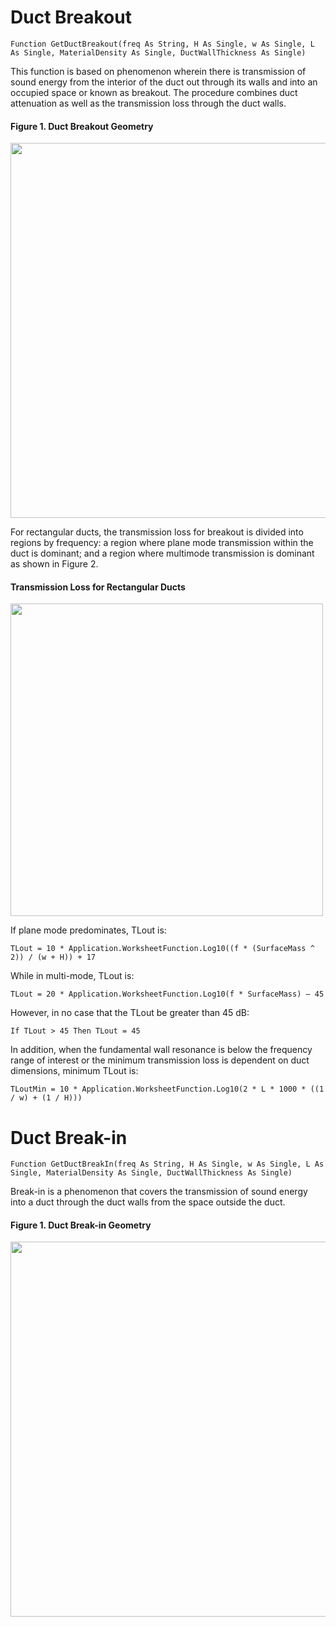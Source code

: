 # Duct Breakout
`Function GetDuctBreakout(freq As String, H As Single, w As Single, L As Single, MaterialDensity As Single, DuctWallThickness As Single)`

This function is based on phenomenon wherein there is transmission of sound energy from the interior of the duct out through its walls and
into an occupied space or known as breakout. The procedure combines duct attenuation as well as the transmission loss through the duct
walls.

#### Figure 1. Duct Breakout Geometry

<img src="https://github.com/ianmichaelvillanueva/WikiHelp/blob/master/Breakout%20concept.png" width = 600>

For rectangular ducts, the transmission loss for breakout is divided into regions by frequency: a region where plane mode transmission
within the duct is dominant; and a region where multimode transmission is dominant as shown in Figure 2.

#### Transmission Loss for Rectangular Ducts

<img src="https://github.com/ianmichaelvillanueva/WikiHelp/blob/master/Breakout%20Graph.png" width = 500>

If plane mode predominates, TLout is:

`TLout = 10 * Application.WorksheetFunction.Log10((f * (SurfaceMass ^ 2)) / (w + H)) + 17`

While in multi-mode, TLout is:

`TLout = 20 * Application.WorksheetFunction.Log10(f * SurfaceMass) – 45`

However, in no case that the TLout be greater than 45 dB:

`If TLout > 45 Then TLout = 45`

In addition, when the fundamental wall resonance is below the frequency range of interest or the minimum transmission loss is dependent on
duct dimensions, minimum TLout is:

`TLoutMin = 10 * Application.WorksheetFunction.Log10(2 * L * 1000 * ((1 / w) + (1 / H)))`



# Duct Break-in

`Function GetDuctBreakIn(freq As String, H As Single, w As Single, L As Single, MaterialDensity As Single, DuctWallThickness As Single)`

Break-in is a phenomenon that covers the transmission of sound energy into a duct through the duct walls from the space outside the duct.

#### Figure 1. Duct Break-in Geometry

<img src="https://github.com/ianmichaelvillanueva/WikiHelp/blob/master/Breakout%20concept.png" width = 600>
